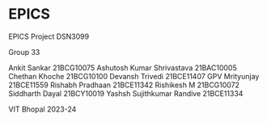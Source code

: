 # EPICS
EPICS Project 
DSN3099 

Group 33

Ankit Sankar                 21BCG10075
Ashutosh Kumar Shrivastava   21BAC10005
Chethan Khoche               21BCG10100
Devansh Trivedi              21BCE11407
GPV Mrityunjay               21BCE11559
Rishabh Pradhaan             21BCE11342
Rishikesh M                  21BCG10072
Siddharth Dayal              21BCY10019
Yashsh Sujithkumar Randive   21BCE11334


VIT Bhopal 2023-24
